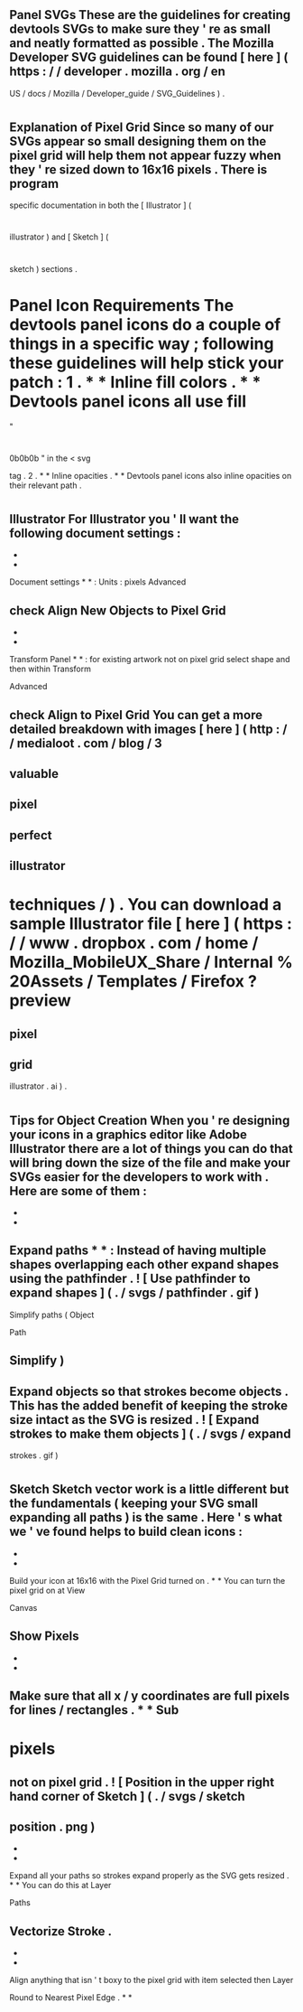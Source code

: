 #
Panel
SVGs
These
are
the
guidelines
for
creating
devtools
SVGs
to
make
sure
they
'
re
as
small
and
neatly
formatted
as
possible
.
The
Mozilla
Developer
SVG
guidelines
can
be
found
[
here
]
(
https
:
/
/
developer
.
mozilla
.
org
/
en
-
US
/
docs
/
Mozilla
/
Developer_guide
/
SVG_Guidelines
)
.
#
#
Explanation
of
Pixel
Grid
Since
so
many
of
our
SVGs
appear
so
small
designing
them
on
the
pixel
grid
will
help
them
not
appear
fuzzy
when
they
'
re
sized
down
to
16x16
pixels
.
There
is
program
-
specific
documentation
in
both
the
[
Illustrator
]
(
#
illustrator
)
and
[
Sketch
]
(
#
sketch
)
sections
.
#
#
Panel
Icon
Requirements
The
devtools
panel
icons
do
a
couple
of
things
in
a
specific
way
;
following
these
guidelines
will
help
stick
your
patch
:
1
.
*
*
Inline
fill
colors
.
*
*
Devtools
panel
icons
all
use
fill
=
"
#
0b0b0b
"
in
the
<
svg
>
tag
.
2
.
*
*
Inline
opacities
.
*
*
Devtools
panel
icons
also
inline
opacities
on
their
relevant
path
.
#
#
Illustrator
For
Illustrator
you
'
ll
want
the
following
document
settings
:
-
*
*
Document
settings
*
*
:
Units
:
pixels
Advanced
>
check
Align
New
Objects
to
Pixel
Grid
-
*
*
Transform
Panel
*
*
:
for
existing
artwork
not
on
pixel
grid
select
shape
and
then
within
Transform
>
Advanced
>
check
Align
to
Pixel
Grid
You
can
get
a
more
detailed
breakdown
with
images
[
here
]
(
http
:
/
/
medialoot
.
com
/
blog
/
3
-
valuable
-
pixel
-
perfect
-
illustrator
-
techniques
/
)
.
You
can
download
a
sample
Illustrator
file
[
here
]
(
https
:
/
/
www
.
dropbox
.
com
/
home
/
Mozilla_MobileUX_Share
/
Internal
%
20Assets
/
Templates
/
Firefox
?
preview
=
pixel
-
grid
-
illustrator
.
ai
)
.
#
#
#
Tips
for
Object
Creation
When
you
'
re
designing
your
icons
in
a
graphics
editor
like
Adobe
Illustrator
there
are
a
lot
of
things
you
can
do
that
will
bring
down
the
size
of
the
file
and
make
your
SVGs
easier
for
the
developers
to
work
with
.
Here
are
some
of
them
:
-
*
*
Expand
paths
*
*
:
Instead
of
having
multiple
shapes
overlapping
each
other
expand
shapes
using
the
pathfinder
.
!
[
Use
pathfinder
to
expand
shapes
]
(
.
/
svgs
/
pathfinder
.
gif
)
-
Simplify
paths
(
Object
>
Path
>
Simplify
)
-
Expand
objects
so
that
strokes
become
objects
.
This
has
the
added
benefit
of
keeping
the
stroke
size
intact
as
the
SVG
is
resized
.
!
[
Expand
strokes
to
make
them
objects
]
(
.
/
svgs
/
expand
-
strokes
.
gif
)
#
#
Sketch
Sketch
vector
work
is
a
little
different
but
the
fundamentals
(
keeping
your
SVG
small
expanding
all
paths
)
is
the
same
.
Here
'
s
what
we
'
ve
found
helps
to
build
clean
icons
:
-
*
*
Build
your
icon
at
16x16
with
the
Pixel
Grid
turned
on
.
*
*
You
can
turn
the
pixel
grid
on
at
View
>
Canvas
>
Show
Pixels
-
*
*
Make
sure
that
all
x
/
y
coordinates
are
full
pixels
for
lines
/
rectangles
.
*
*
Sub
-
pixels
=
not
on
pixel
grid
.
!
[
Position
in
the
upper
right
hand
corner
of
Sketch
]
(
.
/
svgs
/
sketch
-
position
.
png
)
-
*
*
Expand
all
your
paths
so
strokes
expand
properly
as
the
SVG
gets
resized
.
*
*
You
can
do
this
at
Layer
>
Paths
>
Vectorize
Stroke
.
-
*
*
Align
anything
that
isn
'
t
boxy
to
the
pixel
grid
with
item
selected
then
Layer
>
Round
to
Nearest
Pixel
Edge
.
*
*
